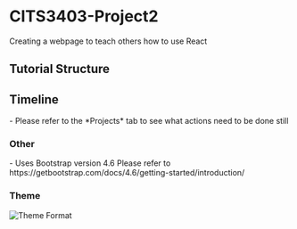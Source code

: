 # CITS3403-Project2
Creating a webpage to teach others how to use React

<h2>Tutorial Structure</h2> 

<h2>Timeline</h2>
  - Please refer to the *Projects* tab to see what actions need to be done still

<h3>Other</h3>
- Uses Bootstrap version 4.6
Please refer to https://getbootstrap.com/docs/4.6/getting-started/introduction/

<h3>Theme</h3> 

![Theme Format](https://visme.co/blog/wp-content/uploads/2016/09/website2-1024x512.jpg)
